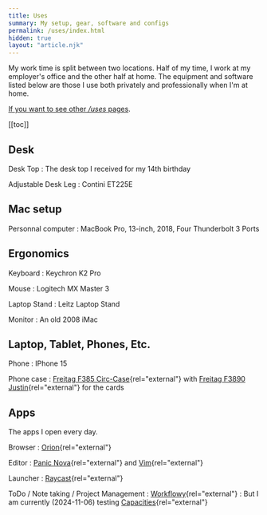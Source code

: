 ```yaml
---
title: Uses
summary: My setup, gear, software and configs
permalink: /uses/index.html
hidden: true
layout: "article.njk"
---
```


My work time is split between two locations. Half of my time, I work at my employer's office and the other half at home. The equipment and software listed below are those I use both privately and professionally when I'm at home.

[If you want to see other _/uses_ pages](https://uses.tech/).

[[toc]]

## Desk

Desk Top
    : The desk top I received for my 14th birthday

Adjustable Desk Leg
    : Contini ET225E

## Mac setup

Personnal computer
    : MacBook Pro, 13-inch, 2018, Four Thunderbolt 3 Ports

## Ergonomics

Keyboard
    : Keychron K2 Pro

Mouse
    : Logitech MX Master 3

Laptop Stand
    : Leitz Laptop Stand

Monitor
    : An old 2008 iMac

## Laptop, Tablet, Phones, Etc.

Phone
    : IPhone 15

Phone case
    : [Freitag F385 Circ-Case](https://freitag.ch/en_CH/products/f385-circ-case-iphone){rel="external"} with [Freitag F3890 Justin](https://freitag.ch/en_CH/products/f380-justin){rel="external"} for the cards

## Apps

The apps I open every day.

Browser
    : [Orion](https://kagi.com/orion/){rel="external"}

Editor
    : [Panic Nova](https://nova.app/){rel="external"} and [Vim](https://www.vim.org/){rel="external"}

Launcher
    : [Raycast](https://www.raycast.com/){rel="external"}

ToDo / Note taking / Project Management
    : [Workflowy](https://workflowy.com/){rel="external"}
    : But I am currently (<time datetime="2024-11-06">2024-11-06</time>) testing [Capacities](https://capacities.io){rel="external"}

